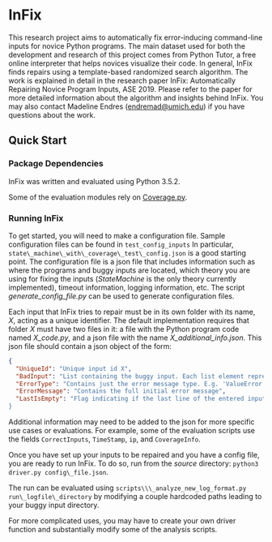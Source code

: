 # InFix

This research project aims to automatically fix error-inducing command-line inputs for novice Python programs. The main dataset used for both the development and research of this project comes from Python Tutor, a free online interpreter that helps novices visualize their code. In general, InFix finds repairs using a template-based randomized search algorithm. The work is explained in detail in the research paper InFix: Automatically Repairing Novice Program Inputs, ASE 2019. Please refer to the paper for more detailed information about the algorithm and insights behind InFix. You may also contact Madeline Endres (endremad@umich.edu) if you have questions about the work.


## Quick Start

### Package Dependencies 

InFix was written and evaluated using Python 3.5.2.

Some of the evaluation modules rely on [Coverage.py](https://coverage.readthedocs.io/en/v4.5.x/).

### Running InFix

To get started, you will need to make a configuration file. Sample configuration files can be found in `test_config_inputs` In particular, `state\_machine\_with\_coverage\_test\_config.json` is a good starting point. The configuration file is a json file that includes information such as where the programs and buggy inputs are located, which theory you are using for fixing the inputs (*StateMachine* is the only theory currently implemented), timeout information, logging information, etc. The script *generate\_config\_file.py* can be used to generate configuration files.

Each input that InFix tries to repair must be in its own folder with its name, *X*, acting as a unique identifier. The default implementation requires that folder *X* must have two files in it: a file with the Python program code named *X\_code.py*, and a json file with the name *X\_additional\_info.json*. This json file should contain a json object of the form:

```json
{
  "UniqueId": "Unique input id X",
  "BadInput": "List containing the buggy input. Each list element represents a single line of input before a newline. e.g.  ['2', '66 42']",
  "ErrorType": "Contains just the error message type. E.g. 'ValueError'",
  "ErrorMessage": "Contains the full initial error message",
  "LastIsEmpty": "Flag indicating if the last line of the entered input was blank. This was used to focus investigations on certain types of inputs.
}
```

Additional information may need to be added to the json for more specific use cases or evaluations. For example, some of the evaluation scripts use the fields `CorrectInputs`, `TimeStamp`, `ip`, and `CoverageInfo`.

Once you have set up your inputs to be repaired and you have a config file, you are ready to run InFix. To do so, run from the *source* directory: `python3 driver.py config\_file.json`.

The run can be evaluated using `scripts\\\_analyze_new_log_format.py run\_logfile\_directory` by modifying a couple hardcoded paths leading to your buggy input directory.

For more complicated uses, you may have to create your own driver function and substantially modify some of the analysis scripts.

